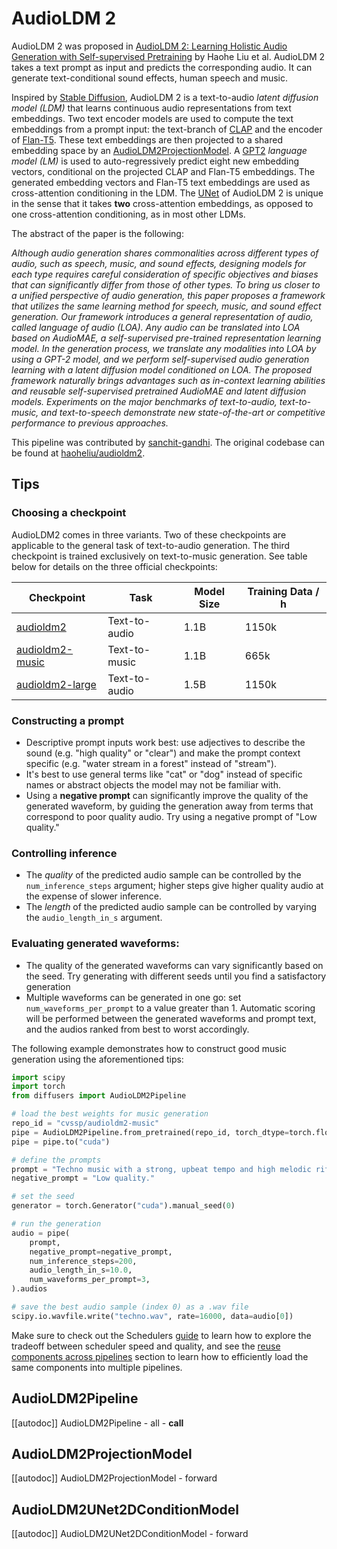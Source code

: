 <!--Copyright 2023 The HuggingFace Team. All rights reserved.

Licensed under the Apache License, Version 2.0 (the "License"); you may not use this file except in compliance with
the License. You may obtain a copy of the License at

http://www.apache.org/licenses/LICENSE-2.0

Unless required by applicable law or agreed to in writing, software distributed under the License is distributed on
an "AS IS" BASIS, WITHOUT WARRANTIES OR CONDITIONS OF ANY KIND, either express or implied. See the License for the
specific language governing permissions and limitations under the License.
-->

# AudioLDM 2

AudioLDM 2 was proposed in [AudioLDM 2: Learning Holistic Audio Generation with Self-supervised Pretraining](https://arxiv.org/abs/2308.05734) 
by Haohe Liu et al. AudioLDM 2 takes a text prompt as input and predicts the corresponding audio. It can generate 
text-conditional sound effects, human speech and music.

Inspired by [Stable Diffusion](https://huggingface.co/docs/diffusers/api/pipelines/stable_diffusion/overview), AudioLDM 2
is a text-to-audio _latent diffusion model (LDM)_ that learns continuous audio representations from text embeddings. Two 
text encoder models are used to compute the text embeddings from a prompt input: the text-branch of [CLAP](https://huggingface.co/docs/transformers/main/en/model_doc/clap)
and the encoder of [Flan-T5](https://huggingface.co/docs/transformers/main/en/model_doc/flan-t5). These text embeddings 
are then projected to a shared embedding space by an [AudioLDM2ProjectionModel](https://huggingface.co/docs/diffusers/api/pipelines/audioldm2/AudioLDM2ProjectionModel). 
A [GPT2](https://huggingface.co/docs/transformers/main/en/model_doc/gpt2) _language model (LM)_ is used to auto-regressively 
predict eight new embedding vectors, conditional on the projected CLAP and Flan-T5 embeddings. The generated embedding 
vectors and Flan-T5 text embeddings are used as cross-attention conditioning in the LDM. The [UNet](https://huggingface.co/docs/diffusers/api/pipelines/audioldm2/AudioLDM2UNet2DConditionModel) 
of AudioLDM 2 is unique in the sense that it takes **two** cross-attention embeddings, as opposed to one cross-attention 
conditioning, as in most other LDMs.

The abstract of the paper is the following:

*Although audio generation shares commonalities across different types of audio, such as speech, music, and sound effects, designing models for each type requires careful consideration of specific objectives and biases that can significantly differ from those of other types. To bring us closer to a unified perspective of audio generation, this paper proposes a framework that utilizes the same learning method for speech, music, and sound effect generation. Our framework introduces a general representation of audio, called language of audio (LOA). Any audio can be translated into LOA based on AudioMAE, a self-supervised pre-trained representation learning model. In the generation process, we translate any modalities into LOA by using a GPT-2 model, and we perform self-supervised audio generation learning with a latent diffusion model conditioned on LOA. The proposed framework naturally brings advantages such as in-context learning abilities and reusable self-supervised pretrained AudioMAE and latent diffusion models. Experiments on the major benchmarks of text-to-audio, text-to-music, and text-to-speech demonstrate new state-of-the-art or competitive performance to previous approaches.*

This pipeline was contributed by [sanchit-gandhi](https://huggingface.co/sanchit-gandhi). The original codebase can be 
found at [haoheliu/audioldm2](https://github.com/haoheliu/audioldm2). 

## Tips

### Choosing a checkpoint

AudioLDM2 comes in three variants. Two of these checkpoints are applicable to the general task of text-to-audio generation. The third checkpoint is trained exclusively on text-to-music generation. See table below for details on the three official checkpoints:

| Checkpoint                                                      | Task          | Model Size | Training Data / h |
|-----------------------------------------------------------------|---------------|------------|-------------------|
| [audioldm2](https://huggingface.co/cvssp/audioldm2)             | Text-to-audio | 1.1B       | 1150k             |
| [audioldm2-music](https://huggingface.co/cvssp/audioldm2-music) | Text-to-music | 1.1B       | 665k              |
| [audioldm2-large](https://huggingface.co/cvssp/audioldm2-large) | Text-to-audio | 1.5B       | 1150k             |

### Constructing a prompt

* Descriptive prompt inputs work best: use adjectives to describe the sound (e.g. "high quality" or "clear") and make the prompt context specific (e.g. "water stream in a forest" instead of "stream").
* It's best to use general terms like "cat" or "dog" instead of specific names or abstract objects the model may not be familiar with.
* Using a **negative prompt** can significantly improve the quality of the generated waveform, by guiding the generation away from terms that correspond to poor quality audio. Try using a negative prompt of "Low quality." 

### Controlling inference

* The _quality_ of the predicted audio sample can be controlled by the `num_inference_steps` argument; higher steps give higher quality audio at the expense of slower inference.
* The _length_ of the predicted audio sample can be controlled by varying the `audio_length_in_s` argument.

### Evaluating generated waveforms:

* The quality of the generated waveforms can vary significantly based on the seed. Try generating with different seeds until you find a satisfactory generation
* Multiple waveforms can be generated in one go: set `num_waveforms_per_prompt` to a value greater than 1. Automatic scoring will be performed between the generated waveforms and prompt text, and the audios ranked from best to worst accordingly.

The following example demonstrates how to construct good music generation using the aforementioned tips: 

```python
import scipy
import torch
from diffusers import AudioLDM2Pipeline

# load the best weights for music generation
repo_id = "cvssp/audioldm2-music"
pipe = AudioLDM2Pipeline.from_pretrained(repo_id, torch_dtype=torch.float16)
pipe = pipe.to("cuda")

# define the prompts
prompt = "Techno music with a strong, upbeat tempo and high melodic riffs"
negative_prompt = "Low quality."

# set the seed
generator = torch.Generator("cuda").manual_seed(0)

# run the generation
audio = pipe(
    prompt,
    negative_prompt=negative_prompt,
    num_inference_steps=200,
    audio_length_in_s=10.0,
    num_waveforms_per_prompt=3,
).audios

# save the best audio sample (index 0) as a .wav file
scipy.io.wavfile.write("techno.wav", rate=16000, data=audio[0])
```

<Tip>

Make sure to check out the Schedulers [guide](/using-diffusers/schedulers) to learn how to explore the tradeoff between 
scheduler speed and quality, and see the [reuse components across pipelines](/using-diffusers/loading#reuse-components-across-pipelines) 
section to learn how to efficiently load the same components into multiple pipelines.

</Tip>

## AudioLDM2Pipeline
[[autodoc]] AudioLDM2Pipeline
	- all
	- __call__

## AudioLDM2ProjectionModel
[[autodoc]] AudioLDM2ProjectionModel
	- forward

## AudioLDM2UNet2DConditionModel
[[autodoc]] AudioLDM2UNet2DConditionModel
	- forward
